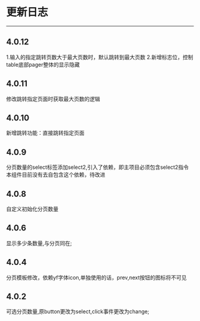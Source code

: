 ﻿# 更新日志

------
## 4.0.12
1.输入的指定跳转页数大于最大页数时，默认跳转到最大页数
2.新增标志位，控制table底部pager整体的显示隐藏
## 4.0.11
修改跳转指定页面时获取最大页数的逻辑
## 4.0.10
新增跳转功能：直接跳转指定页面
## 4.0.9
分页数量的select标签添加select2,引入了依赖，即主项目必须包含select2指令
本组件目前没有去自包含这个依赖，待改进
## 4.0.8
自定义初始化分页数量
## 4.0.6
显示多少条数量,与分页同在;
## 4.0.4
分页模板修改，依赖yf字体icon,单独使用的话，prev,next按钮的图标将不可见
## 4.0.2
可选分页数量,原button更改为select,click事件更改为change;


